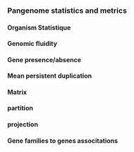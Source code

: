 ### Pangenome statistics and metrics
#### Organism Statistique

#### Genomic fluidity

#### Gene presence/absence

#### Mean persistent duplication

#### Matrix

#### partition

#### projection

#### Gene families to genes associtations